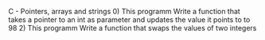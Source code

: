 C - Pointers, arrays and strings
0) This programm Write a function that takes a pointer to an int as parameter and updates the value it points to to 98
2) This programm Write a function that swaps the values of two integers
